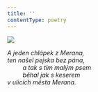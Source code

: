 ```yaml
---
title: ''
contentType: poetry
---
```


<section>

![](../Images/106.jpg)

_A jeden chlápek z Merana,  
ten našel pejska bez pána,  
         a tak s tím malým psem  
         běhal jak s keserem  
v ulicích města Merana._

</section>

